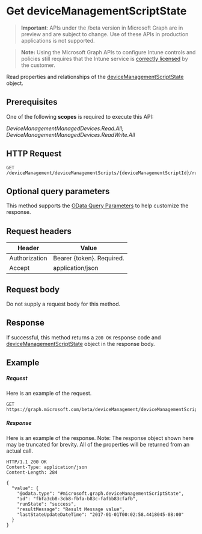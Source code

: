 ﻿# Get deviceManagementScriptState

> **Important**: APIs under the /beta version in Microsoft Graph are in preview and are subject to change. Use of these APIs in production applications is not supported.

> **Note:** Using the Microsoft Graph APIs to configure Intune controls and policies still requires that the Intune service is [correctly licensed](https://go.microsoft.com/fwlink/?linkid=839381) by the customer.

Read properties and relationships of the [deviceManagementScriptState](../resources/intune_devicefe_devicemanagementscriptstate.md) object.
## Prerequisites
One of the following **scopes** is required to execute this API:

*DeviceManagementManagedDevices.Read.All; DeviceManagementManagedDevices.ReadWrite.All*
## HTTP Request
<!-- {
  "blockType": "ignored"
}
-->
```http
GET /deviceManagement/deviceManagementScripts/{deviceManagementScriptId}/runStates/{deviceManagementScriptStateId}
```

## Optional query parameters
This method supports the [OData Query Parameters](http://graph.microsoft.io/docs/overview/query_parameters) to help customize the response.
## Request headers
|Header|Value|
|---|---|
|Authorization|Bearer {token}. Required.|
|Accept|application/json|

## Request body
Do not supply a request body for this method.

## Response

If successful, this method returns a `200 OK` response code and [deviceManagementScriptState](../resources/intune_devicefe_devicemanagementscriptstate.md) object in the response body.

## Example

##### Request

Here is an example of the request.
```http
GET https://graph.microsoft.com/beta/deviceManagement/deviceManagementScripts/{deviceManagementScriptId}/runStates/{deviceManagementScriptStateId}
```

##### Response

Here is an example of the response. Note: The response object shown here may be truncated for brevity. All of the properties will be returned from an actual call.
```http
HTTP/1.1 200 OK
Content-Type: application/json
Content-Length: 284

{
  "value": {
    "@odata.type": "#microsoft.graph.deviceManagementScriptState",
    "id": "fbfa3cb8-3cb8-fbfa-b83c-fafbb83cfafb",
    "runState": "success",
    "resultMessage": "Result Message value",
    "lastStateUpdateDateTime": "2017-01-01T00:02:58.4418045-08:00"
  }
}
```



